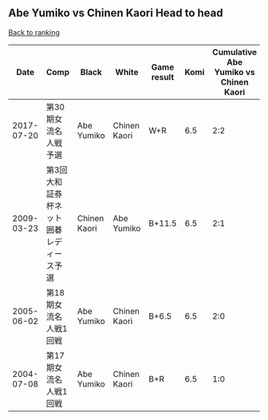 ## Abe Yumiko vs Chinen Kaori Head to head

[Back to ranking](../../index.md)




| **Date** | **Comp** | **Black** | **White** | **Game result** | **Komi** | **Cumulative Abe Yumiko vs Chinen Kaori** | **Abe Yumiko streak** | **Chinen Kaori streak** | 
| --- | --- | --- | --- | --- | --- | --- | --- | --- |
| 2017-07-20 | 第30期女流名人戦予選 | Abe Yumiko | Chinen Kaori | W+R | 6.5 | 2:2 | 0 | 2 | 
| 2009-03-23 | 第3回大和証券杯ネット囲碁レディース予選 | Chinen Kaori | Abe Yumiko | B+11.5 | 6.5 | 2:1 | 0 | 1 | 
| 2005-06-02 | 第18期女流名人戦1回戦 | Abe Yumiko | Chinen Kaori | B+6.5 | 6.5 | 2:0 | 2 | 0 | 
| 2004-07-08 | 第17期女流名人戦1回戦 | Abe Yumiko | Chinen Kaori | B+R | 6.5 | 1:0 | 1 | 0 |




